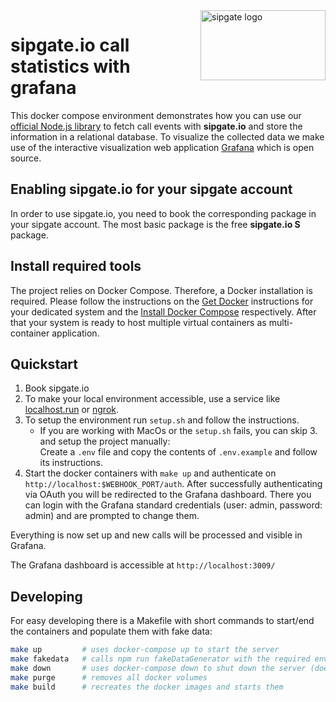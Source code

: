 <img src="https://www.sipgatedesign.com/wp-content/uploads/wort-bildmarke_positiv_2x.jpg" alt="sipgate logo" title="sipgate" align="right" height="112" width="200"/>

# sipgate.io call statistics with grafana

This docker compose environment demonstrates how you can use our [official Node.js library](https://github.com/sipgate-io/sipgateio-node) to fetch call events with **sipgate.io** and store the information in a relational database. To visualize the collected data we make use of the interactive visualization web application [Grafana](https://grafana.com/) which is open source.

## Enabling sipgate.io for your sipgate account

In order to use sipgate.io, you need to book the corresponding package in your sipgate account. The most basic package is the free **sipgate.io S** package.

## Install required tools

The project relies on Docker Compose. Therefore, a Docker installation is required. Please follow the instructions on the [Get Docker](https://docs.docker.com/get-docker/) instructions for your dedicated system and the [Install Docker Compose](https://docs.docker.com/compose/install/) respectively. After that your system is ready to host multiple virtual containers as multi-container application.

## Quickstart

1. Book sipgate.io 
2. To make your local environment accessible, use a service like [localhost.run](https://localhost.run/) or [ngrok](https://ngrok.com/).
3. To setup the environment run `setup.sh` and follow the instructions.
    - If you are working with MacOs or the `setup.sh` fails, you can skip 3. and setup the project manually: <br>
      Create a `.env` file and copy the contents of `.env.example` and follow its instructions.
4. Start the docker containers with `make up` and authenticate on `http://localhost:$WEBHOOK_PORT/auth`.
After successfully authenticating via OAuth you will be redirected to the Grafana dashboard.
There you can login with the Grafana standard credentials (user: admin, password: admin) and are prompted to change them.

Everything is now set up and new calls will be processed and visible in Grafana.

The Grafana dashboard is accessible at `http://localhost:3009/`

## Developing

For easy developing there is a Makefile with short commands to start/end the containers and populate them with fake data:

```bash
make up         # uses docker-compose up to start the server
make fakedata   # calls npm run fakeDataGenerator with the required environment variables
make down       # uses docker-compose down to shut down the server (does not delete volumes)
make purge      # removes all docker volumes
make build      # recreates the docker images and starts them
```
